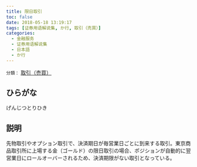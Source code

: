 ```yaml
---
title: 限日取引
toc: false
date: 2018-05-18 13:19:17
tags: [证券用语解说集, か行, 取引（売買）]
categories:
  - 金融服务
  - 证券用语解说集
  - 日本語
  - か行
---
```


`分類：` [取引（売買）](/tags/取引（売買）/)

## ひらがな

げんじつとりひき

## 説明

先物取引やオプション取引で、決済期日が毎営業日ごとに到来する取引。東京商品取引所に上場する金（ゴールド）の限日取引の場合、ポジションが自動的に翌営業日にロールオーバーされるため、決済期限がない取引となっている。
